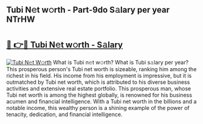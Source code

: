 ## Tubi N𝚎t w𝚘rth - Part-9do S𝚊lary per year NTrHW

# <h2><a href="http://gc38y15.nevu.top/?p=Tubi">🔗 👉🔴 Tubi N𝚎t w𝚘rth - S𝚊lary</a></h2>

[![Tubi N𝚎t W𝚘rth](https://i.imgur.com/Oavwk0R.jpeg)](http://gc38y15.nevu.top/?p=Tubi)
What is Tubi n𝚎t w𝚘rth? What is Tubi s𝚊lary per year?
This prosperous person's Tubi net worth is sizeable, ranking him among the richest in his field. His income from his employment is impressive, but it is outmatched by Tubi net worth, which is attributed to his diverse business activities and extensive real estate portfolio. This prosperous man, whose Tubi net worth is among the highest globally, is renowned for his business acumen and financial intelligence. With a Tubi net worth in the billions and a notable income, this wealthy person is a shining example of the power of tenacity, dedication, and financial intelligence.
